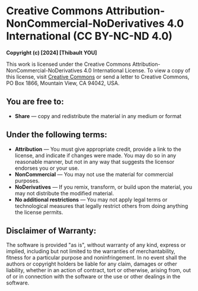 # Creative Commons Attribution-NonCommercial-NoDerivatives 4.0 International (CC BY-NC-ND 4.0)

**Copyright (c) [2024] [Thibault YOU]**

This work is licensed under the Creative Commons Attribution-NonCommercial-NoDerivatives 4.0 International License. To view a copy of this license, visit [Creative Commons](http://creativecommons.org/licenses/by-nc-nd/4.0/) or send a letter to Creative Commons, PO Box 1866, Mountain View, CA 94042, USA.

## You are free to:

- **Share** — copy and redistribute the material in any medium or format

## Under the following terms:

- **Attribution** — You must give appropriate credit, provide a link to the license, and indicate if changes were made. You may do so in any reasonable manner, but not in any way that suggests the licensor endorses you or your use.
- **NonCommercial** — You may not use the material for commercial purposes.
- **NoDerivatives** — If you remix, transform, or build upon the material, you may not distribute the modified material.
- **No additional restrictions** — You may not apply legal terms or technological measures that legally restrict others from doing anything the license permits.

## Disclaimer of Warranty:

The software is provided "as is", without warranty of any kind, express or implied, including but not limited to the warranties of merchantability, fitness for a particular purpose and noninfringement. In no event shall the authors or copyright holders be liable for any claim, damages or other liability, whether in an action of contract, tort or otherwise, arising from, out of or in connection with the software or the use or other dealings in the software.
